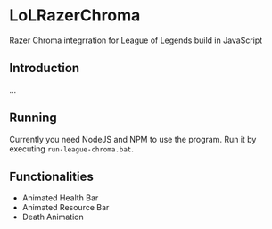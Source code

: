 # LoLRazerChroma
Razer Chroma integrration for League of Legends build in JavaScript

## Introduction

...

## Running
Currently you need NodeJS and NPM to use the program.
Run it by executing `run-league-chroma.bat`.

## Functionalities

- Animated Health Bar
- Animated Resource Bar
- Death Animation
